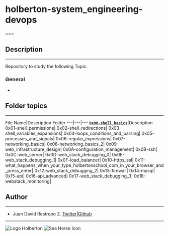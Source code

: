 # holberton-system_engineering-devops

===

## Description

---
Repository to study the following Topic: 

### General

- 

## Folder topics

---
File Name|Description Folder
---|---|---
[**`0x00-shell_basics`**](https://github.com/jdrestre/holberton-system_engineering-devops/blob/master/0x00-shell_basics/)|Description
0x01-shell_permissions|
0x02-shell_redirections|
0x03-shell_variables_expansions|
0x04-loops_conditions_and_parsing|
0x05-processes_and_signals|
0x06-regular_expressions|
0x07-networking_basics|
0x08-networking_basics_2|
0x09-web_infrastructure_design|
0x0A-configuration_management|
0x0B-ssh|
0x0C-web_server|
0x0D-web_stack_debugging_0|
0x0E-web_stack_debugging_1|
0x0F-load_balancer|
0x10-https_ssl|
0x11-what_happens_when_your_type_holbertonschool_com_in_your_browser_and_press_enter|
0x12-web_stack_debugging_2|
0x13-firewall|
0x14-mysql|
0x15-api|
0x16-api_advanced|
0x17-web_stack_debugging_3|
0x18-webstack_monitoring|

## Author

---

- Juan David Restrepo Z. [Twitter](https://twitter.com/jdrestre)|[Github](https://github.com/jdrestre)

---
![Logo Holberton](https://www.holbertonschool.com/holberton-logo.png) ![Sea Horse Icon](https://intranet.hbtn.io/assets/holberton-logo-coral-27055cb2f875eb10bf3b3942e52a24581bc0667695bdc856d4f08b469b678000.png)